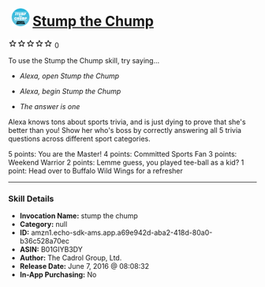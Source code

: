 # &nbsp;<img src="skill_icon" alt="Stump the Chump icon" width="36"> [Stump the Chump](http://alexa.amazon.com/#skills/amzn1.echo-sdk-ams.app.a69e942d-aba2-418d-80a0-b36c528a70ec)
![0 stars](../../images/ic_star_border_black_18dp_1x.png)![0 stars](../../images/ic_star_border_black_18dp_1x.png)![0 stars](../../images/ic_star_border_black_18dp_1x.png)![0 stars](../../images/ic_star_border_black_18dp_1x.png)![0 stars](../../images/ic_star_border_black_18dp_1x.png) 0

To use the Stump the Chump skill, try saying...

* *Alexa, open Stump the Chump*

* *Alexa, begin Stump the Chump*

* *The answer is one*

Alexa knows tons about sports trivia, and is just dying to prove that she's better than you! Show her who's boss by correctly answering all 5 trivia questions across different sport categories.

5 points: You are the Master!
4 points: Committed Sports Fan
3 points: Weekend Warrior
2 points: Lemme guess, you played tee-ball as a kid?
1 point: Head over to Buffalo Wild Wings for a refresher

***

### Skill Details

* **Invocation Name:** stump the chump
* **Category:** null
* **ID:** amzn1.echo-sdk-ams.app.a69e942d-aba2-418d-80a0-b36c528a70ec
* **ASIN:** B01GIYB3DY
* **Author:** The Cadrol Group, Ltd.
* **Release Date:** June 7, 2016 @ 08:08:32
* **In-App Purchasing:** No
